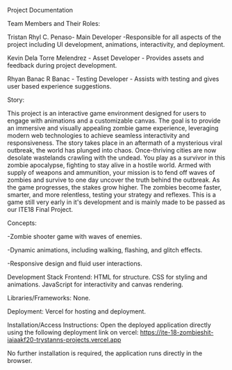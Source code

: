 Project Documentation

Team Members and Their Roles:

Tristan Rhyl C. Penaso- Main Developer -Responsible for all aspects of the project including UI development, animations, interactivity, and deployment.

Kevin Dela Torre Melendrez - Asset Developer - Provides assets and feedback during project development.

Rhyan Banac R Banac - Testing Developer - Assists with testing and gives user based experience suggestions.




Story:

This project is an interactive game environment designed for users to engage with animations and a customizable canvas. 
The goal is to provide an immersive and visually appealing zombie game experience, leveraging modern web technologies to achieve seamless interactivity and responsiveness. 
The story takes place in an aftermath of a mysterious viral outbreak, the world has plunged into chaos. Once-thriving cities are now desolate wastelands crawling with the undead. 
You play as a survivor in this zombie apocalypse, fighting to stay alive in a hostile world. Armed with supply of weapons and ammunition, your mission is to fend off waves of zombies and survive to one day uncover the truth behind the outbreak.
As the game progresses, the stakes grow higher. The zombies become faster, smarter, and more relentless, testing your strategy and reflexes.
This is a game still very early in it's development and is mainly made to be passed as our ITE18 Final Project.

Concepts:

-Zombie shooter game with waves of enemies.

-Dynamic animations, including walking, flashing, and glitch effects.

-Responsive design and fluid user interactions.


Development Stack
Frontend:
HTML for structure.
CSS for styling and animations.
JavaScript for interactivity and canvas rendering.

Libraries/Frameworks:
None.

Deployment:
Vercel for hosting and deployment.

Installation/Access Instructions:
Open the deployed application directly using the following deployment link on vercel:
https://ite-18-zombieshit-iaiaakf20-trystanns-projects.vercel.app

No further installation is required, the application runs directly in the browser.

